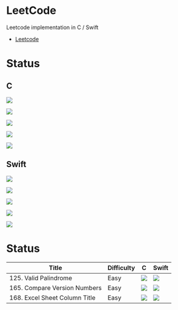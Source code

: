 LeetCode
=========

Leetcode implementation in C / Swift

* [Leetcode](https://leetcode.com/ "Leetcode")

Status
=========

## C 

![](https://img.shields.io/badge/[125]-21.74%25%20(003ms)-brightgreen.svg)

![](https://img.shields.io/badge/[165]-03.85%25%20(000ms)-brightgreen.svg)

![](https://img.shields.io/badge/[168]-00.00%25%20(000ms)-brightgreen.svg)

![](https://img.shields.io/badge/[189]-51.15%25%20(006ms)-brightgreen.svg)

![](https://img.shields.io/badge/[278]-00.00%25%20(000ms)-brightgreen.svg)


## Swift

![](https://img.shields.io/badge/[125]-71.88%25%20(222ms)-brightgreen.svg)

![](https://img.shields.io/badge/[165]-90.00%25%20(016ms)-brightgreen.svg)

![](https://img.shields.io/badge/[168]-75.00%25%20(016ms)-brightgreen.svg)

![](https://img.shields.io/badge/[189]-42.86%25%20(055ms)-brightgreen.svg)

![](https://img.shields.io/badge/[278]-Not--Support-brightgreen.svg)

Status
=========
| Title | Difficulty | C | Swift |
| ----- | ---------- | ---- | ----- |
125. Valid Palindrome | Easy | ![](https://img.shields.io/badge/21.47%25-003ms-brightgreen.svg) | ![](https://img.shields.io/badge/71.88%25-222ms-brightgreen.svg) |
165. Compare Version Numbers | Easy | ![](https://img.shields.io/badge/03.85%25-000ms-brightgreen.svg) | ![](https://img.shields.io/badge/90.00%25-016ms-brightgreen.svg) |
168. Excel Sheet Column Title | Easy | ![](https://img.shields.io/badge/00.00%25-000ms-brightgreen.svg) | ![](https://img.shields.io/badge/75.00%25-016ms-brightgreen.svg) |





